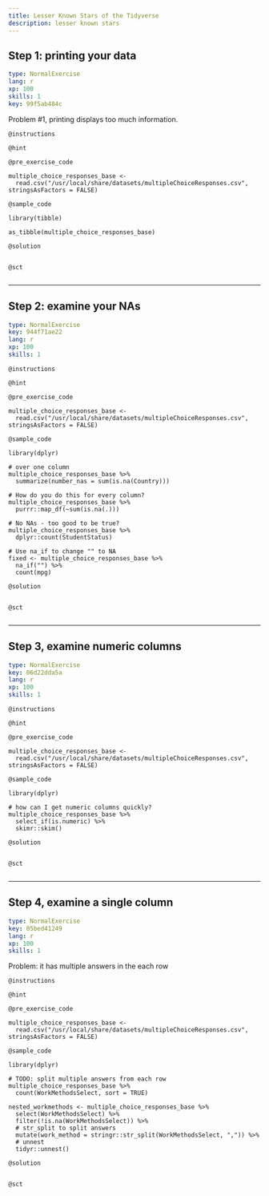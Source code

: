 ```yaml
---
title: Lesser Known Stars of the Tidyverse
description: lesser known stars
---
```


## Step 1: printing your data

```yaml
type: NormalExercise
lang: r
xp: 100
skills: 1
key: 99f5ab484c
```

Problem #1, printing displays too much information.

`@instructions`


`@hint`


`@pre_exercise_code`

```{r}
multiple_choice_responses_base <- 
  read.csv("/usr/local/share/datasets/multipleChoiceResponses.csv", stringsAsFactors = FALSE)
```

`@sample_code`

```{r}
library(tibble)

as_tibble(multiple_choice_responses_base)
```

`@solution`

```{r}

```

`@sct`

```{r}

```

---
## Step 2: examine your NAs

```yaml
type: NormalExercise
key: 944f71ae22
lang: r
xp: 100
skills: 1
```


`@instructions`

`@hint`

`@pre_exercise_code`
```{r}
multiple_choice_responses_base <- 
  read.csv("/usr/local/share/datasets/multipleChoiceResponses.csv", stringsAsFactors = FALSE)
```

`@sample_code`
```{r}
library(dplyr)

# over one column
multiple_choice_responses_base %>%
  summarize(number_nas = sum(is.na(Country)))

# How do you do this for every column?
multiple_choice_responses_base %>%
  purrr::map_df(~sum(is.na(.)))

# No NAs - too good to be true?
multiple_choice_responses_base %>%
  dplyr::count(StudentStatus)

# Use na_if to change "" to NA
fixed <- multiple_choice_responses_base %>%
  na_if("") %>%
  count(mpg)
```

`@solution`
```{r}

```

`@sct`
```{r}

```

---
## Step 3, examine numeric columns

```yaml
type: NormalExercise
key: 06d22dda5a
lang: r
xp: 100
skills: 1
```


`@instructions`

`@hint`

`@pre_exercise_code`
```{r}
multiple_choice_responses_base <- 
  read.csv("/usr/local/share/datasets/multipleChoiceResponses.csv", stringsAsFactors = FALSE)
```

`@sample_code`
```{r}
library(dplyr)

# how can I get numeric columns quickly?
multiple_choice_responses_base %>%
  select_if(is.numeric) %>%
  skimr::skim()
```

`@solution`
```{r}

```

`@sct`
```{r}

```

---
## Step 4, examine a single column

```yaml
type: NormalExercise
key: 05bed41249
lang: r
xp: 100
skills: 1
```

Problem: it has multiple answers in the each row

`@instructions`

`@hint`

`@pre_exercise_code`
```{r}
multiple_choice_responses_base <- 
  read.csv("/usr/local/share/datasets/multipleChoiceResponses.csv", stringsAsFactors = FALSE)
```

`@sample_code`
```{r}
library(dplyr)

# TODO: split multiple answers from each row
multiple_choice_responses_base %>%
  count(WorkMethodsSelect, sort = TRUE)
  
nested_workmethods <- multiple_choice_responses_base %>%
  select(WorkMethodsSelect) %>%
  filter(!is.na(WorkMethodsSelect)) %>%
  # str_split to split answers
  mutate(work_method = stringr::str_split(WorkMethodsSelect, ",")) %>%
  # unnest
  tidyr::unnest()

```

`@solution`
```{r}

```

`@sct`
```{r}

```
